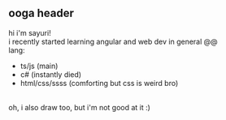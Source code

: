 ## ooga header
hi i'm sayuri!<br>
i recently started learning angular and web dev in general @@<br>
lang: 
  - ts/js (main)
  - c# (instantly died)
  - html/css/ssss (comforting but css is weird bro)
<br>
oh, i also draw too, but i'm not good at it :)
<!---
u-sayuri/u-sayuri is a ✨ special ✨ repository because its `README.md` (this file) appears on your GitHub profile.
You can click the Preview link to take a look at your changes.
--->
